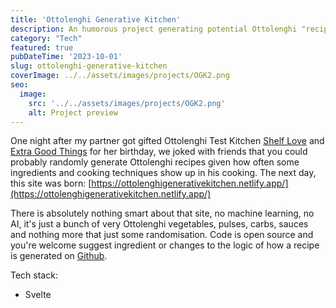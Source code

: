 ```yaml
---
title: 'Ottolenghi Generative Kitchen'
description: An humorous project generating potential Ottolenghi "recipes" using random Ottolenghi ingredients and qualifiers. A silly project that took 2h to come to life.
category: "Tech"
featured: true
pubDateTime: '2023-10-01'
slug: ottolenghi-generative-kitchen
coverImage: ../../assets/images/projects/OGK2.png
seo:
  image:
    src: '../../assets/images/projects/OGK2.png'
    alt: Project preview
---
```


One night after my partner got gifted Ottolenghi Test Kitchen [Shelf Love](https://ottolenghi.co.uk/otk-shelf-love) and [Extra Good Things](https://ottolenghi.co.uk/otk-extra-good-things) for her birthday, we joked with friends that you could probably randomly generate Ottolenghi recipes given how often some ingredients and cooking techniques show up in his cooking. The next day, this site was born: [https://ottolenghigenerativekitchen.netlify.app/](https://ottolenghigenerativekitchen.netlify.app/)

There is absolutely nothing smart about that site, no machine learning, no AI, it's just a bunch of very Ottolenghi vegetables, pulses, carbs, sauces and nothing more that just some randomisation. Code is open source and you're welcome suggest ingredient or changes to the logic of how a recipe is generated on [Github](https://github.com/EBendinelli/OGK).

Tech stack:
- Svelte 
